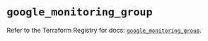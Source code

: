 # `google_monitoring_group`

Refer to the Terraform Registry for docs: [`google_monitoring_group`](https://registry.terraform.io/providers/hashicorp/google-beta/5.24.0/docs/resources/google_monitoring_group).
